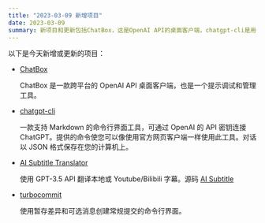 ```yaml
---
title: "2023-03-09 新增项目"
date: 2023-03-09
summary: 新项目和更新包括ChatBox，这是OpenAI API的桌面客户端，chatgpt-cli是用于ChatGPT的命令行接口工具，使用GPT-3.5 API的AI字幕翻译器以及用于创建传统提交的turbocommit。
---
```

以下是今天新增或更新的项目：

- [ChatBox](https://github.com/Bin-Huang/chatbox)

    ChatBox 是一款跨平台的 OpenAI API 桌面客户端，也是一个提示调试和管理工具。

- [chatgpt-cli](https://github.com/efJerryYang/chatgpt-cli/)

    一款支持 Markdown 的命令行界面工具，可通过 OpenAI 的 API 密钥连接 ChatGPT。提供的命令使您可以像使用官方网页客户端一样使用此工具。对话以 JSON 格式保存在您的计算机上。

- [AI Subtitle Translator](https://ai.cgsv.top/)

    使用 GPT-3.5 API 翻译本地或 Youtube/Bilibili 字幕。源码 [AI Subtitle](https://github.com/cgsvv/AISubtitle)

- [turbocommit](https://github.com/Sett17/turboCommit)

    使用暂存差异和可选消息创建常规提交的命令行界面。
